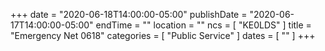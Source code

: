 +++
date = "2020-06-18T14:00:00-05:00"
publishDate = "2020-06-17T14:00:00-05:00"
endTime = ""
location = ""
ncs = [ "KE0LDS" ]
title = "Emergency Net 0618"
categories = [ "Public Service" ]
dates = [ "" ]
+++
